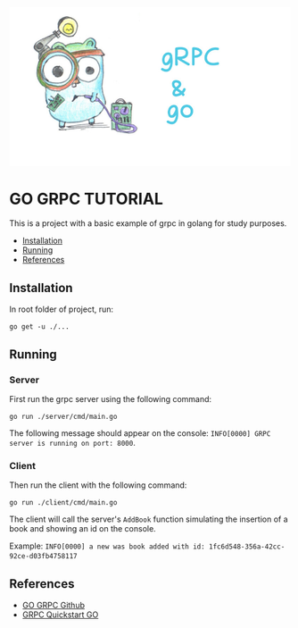 <div align="center">
<img src="./assets/gopher-grpc.jpg">
</div>

# GO GRPC TUTORIAL

This is a project with a basic example of grpc in golang for study purposes.

* [Installation](#installation)
* [Running](#running)
* [References](#references)

## Installation

In root folder of project, run:

```
go get -u ./...
```

## Running

### Server

First run the grpc server using the following command:

```
go run ./server/cmd/main.go 
```

The following message should appear on the console: `INFO[0000] GRPC server is running on port: 8000`.

### Client

Then run the client with the following command:

```
go run ./client/cmd/main.go 
```

The client will call the server's `AddBook` function simulating the insertion of a book and showing an id on the console.

Example: `INFO[0000] a new was book added with id: 1fc6d548-356a-42cc-92ce-d03fb4758117`

## References

* [GO GRPC Github](https://github.com/grpc/grpc-go)
* [GRPC Quickstart GO](https://grpc.github.io/docs/quickstart/go.html)
